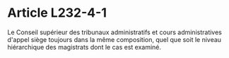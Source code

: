 # Article L232-4-1

Le Conseil supérieur des tribunaux administratifs et cours administratives d'appel siège toujours dans la même composition, quel que soit le niveau hiérarchique des magistrats dont le cas est examiné.
